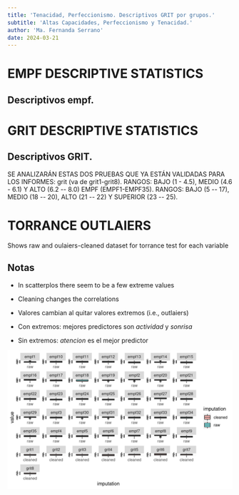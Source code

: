 ```yaml
---
title: 'Tenacidad, Perfeccionismo. Descriptivos GRIT por grupos.'
subtitle: 'Altas Capacidades, Perfeccionismo y Tenacidad.'
author: 'Ma. Fernanda Serrano'
date: 2024-03-21
---
```


EMPF DESCRIPTIVE STATISTICS
===========================

Descriptivos empf.
------------------

<div class="highlight">

</div>

GRIT DESCRIPTIVE STATISTICS
===========================

Descriptivos GRIT.
------------------

SE ANALIZARÁN ESTAS DOS PRUEBAS QUE YA ESTÁN VALIDADAS PARA LOS INFORMES: grit (va de grit1-grit8). RANGOS: BAJO (1 - 4.5), MEDIO (4.6 - 6.1) Y ALTO (6.2 -- 8.0) EMPF (EMPF1-EMPF35). RANGOS: BAJO (5 -- 17), MEDIO (18 -- 20), ALTO (21 -- 22) Y SUPERIOR (23 -- 25).

TORRANCE OUTLAIERS
==================

Shows raw and oulaiers-cleaned dataset for torrance test for each variable

Notas
-----

-   In scatterplos there seem to be a few extreme values

-   Cleaning changes the correlations

-   Valores cambian al quitar valores extremos (i.e., outlaiers)

-   Con extremos: mejores predictores son *actividad* y *sonrisa*

-   Sin extremos: *atencion* es el mejor predictor

<div class="highlight">

<img src="figs/torrance_raw_vs_cleaned_ouliers_boxplot_violin_graph-1.png" width="700px" style="display: block; margin: auto;" />

</div>

